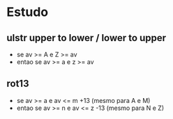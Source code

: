 # Estudo

## ulstr upper to lower / lower to upper
- se av >= A e Z >= av
- entao se av >= a e z >= av

## rot13 
- se av >= a e av <= m +13 (mesmo para A e M)
- entao se av >= n e av <= z -13 (mesmo para N e Z)
